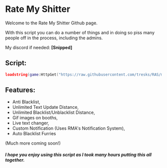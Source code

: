 # Rate My Shitter

Welcome to the Rate My Shitter Github page.

With this script you can do a number of things and in doing so piss many people off in the process, including the admins.

My discord if needed: **[Snipped]**
## Script:
```lua
loadstring(game:HttpGet("https://raw.githubusercontent.com/tresks/RAS/main/Rate%20My%20Shitter.lua"))()
```

## Features:

- Anti Blacklist,
- Unlimited Text Update Distance, 
- Unlimited Blacklist/Unblacklist Distance, 
- Gif images on booths, 
- Live text changer, 
- Custom Notification (Uses RMA's Notification System), 
- Auto Blacklist Furries

(Much more coming soon!)

##### I hope you enjoy using this script as I took many hours putting this all together.
